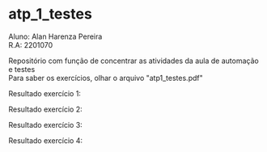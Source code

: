 # atp_1_testes

Aluno: Alan Harenza Pereira\
R.A: 2201070

Repositório com função de concentrar as atividades da aula de automação e testes\
Para saber os exercícios, olhar o arquivo "atp1_testes.pdf"


Resultado exercício 1:


Resultado exercício 2:


Resultado exercício 3:


Resultado exercício 4:

